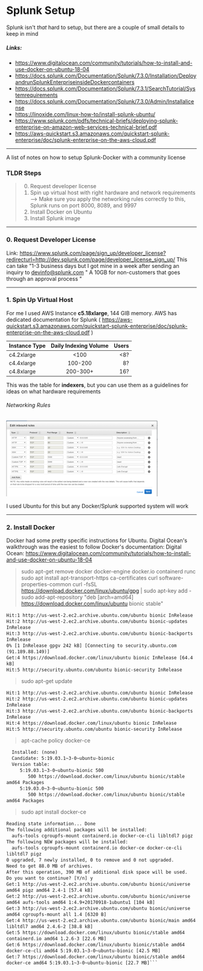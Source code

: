 # Splunk Setup

Splunk isn't *that* hard to setup, but there are a couple of small details to keep in mind

##### Links:
- https://www.digitalocean.com/community/tutorials/how-to-install-and-use-docker-on-ubuntu-18-04
- https://docs.splunk.com/Documentation/Splunk/7.3.0/Installation/DeployandrunSplunkEnterpriseinsideDockercontainers
- https://docs.splunk.com/Documentation/Splunk/7.3.1/SearchTutorial/Systemrequirements
- https://docs.splunk.com/Documentation/Splunk/7.3.0/Admin/Installalicense
- https://linoxide.com/linux-how-to/install-splunk-ubuntu/
- https://www.splunk.com/pdfs/technical-briefs/deploying-splunk-enterprise-on-amazon-web-services-technical-brief.pdf
- https://aws-quickstart.s3.amazonaws.com/quickstart-splunk-enterprise/doc/splunk-enterprise-on-the-aws-cloud.pdf
--- 

A list of notes on how to setup Splunk-Docker with a community license

### TLDR Steps
> 0. Request developer license
> 1. Spin up virtual host with right hardware and network requirements
> --> Make sure you apply the networking rules correctly to this, Splunk runs on port 8000, 8089, and 9997
> 2. Install Docker on Ubuntu
> 3. Install Splunk image
--- 

### 0. Request Developer License
Link: https://www.splunk.com/page/sign_up/developer_license?redirecturl=http://dev.splunk.com/page/developer_license_sign_up/
This can take "1-3 business days but I got mine in a week after sending an inquiry to devinfo@splunk.com
" A 10GB for non-customers that goes through an approval process "

--- 


### 1. Spin Up Virtual Host 
For me I used AWS Instance **c5.18xlarge**, 144 GIB memory. AWS has dedicated documentation for Splunk ( https://aws-quickstart.s3.amazonaws.com/quickstart-splunk-enterprise/doc/splunk-enterprise-on-the-aws-cloud.pdf )

| Instance Type       | Daily Indexing Volume       | Users  |
| ------------- |:-------------:| -----:|
| c4.2xlarge   | <100 | <8? |
| c4.4xlarge    | 100-200    |   8? |
| c4.8xlarge | 200-300+     |    16? |

This was the table for **indexers**, but you can use them as a guidelines for ideas on what hardware requirements
###### Networking Rules
<img src="image.png" width="400">

I used Ubuntu for this but any Docker/Splunk supported system will work

--- 

### 2. Install Docker 
Docker had some pretty specific instructions for Ubuntu. Digital Ocean's walkthrough was the easiest to follow
Docker's documentation: 
Digital Ocean: https://www.digitalocean.com/community/tutorials/how-to-install-and-use-docker-on-ubuntu-18-04

> sudo apt-get remove docker docker-engine docker.io containerd runc
> sudo apt install apt-transport-https ca-certificates curl software-properties-common
> curl -fsSL https://download.docker.com/linux/ubuntu/gpg | sudo apt-key add -
> sudo add-apt-repository "deb [arch=amd64] https://download.docker.com/linux/ubuntu bionic stable"
```
Hit:1 http://us-west-2.ec2.archive.ubuntu.com/ubuntu bionic InRelease
Hit:2 http://us-west-2.ec2.archive.ubuntu.com/ubuntu bionic-updates InRelease
Hit:3 http://us-west-2.ec2.archive.ubuntu.com/ubuntu bionic-backports InRelease
0% [1 InRelease gpgv 242 kB] [Connecting to security.ubuntu.com (91.189.88.149)]
Get:4 https://download.docker.com/linux/ubuntu bionic InRelease [64.4 kB]
Hit:5 http://security.ubuntu.com/ubuntu bionic-security InRelease
```
> sudo apt-get update
```
Hit:1 http://us-west-2.ec2.archive.ubuntu.com/ubuntu bionic InRelease
Hit:2 http://us-west-2.ec2.archive.ubuntu.com/ubuntu bionic-updates InRelease
Hit:3 http://us-west-2.ec2.archive.ubuntu.com/ubuntu bionic-backports InRelease
Hit:4 https://download.docker.com/linux/ubuntu bionic InRelease
Hit:5 http://security.ubuntu.com/ubuntu bionic-security InRelease
```
> apt-cache policy docker-ce
```docker-ce:
  Installed: (none)
  Candidate: 5:19.03.1~3-0~ubuntu-bionic
  Version table:
     5:19.03.1~3-0~ubuntu-bionic 500
        500 https://download.docker.com/linux/ubuntu bionic/stable amd64 Packages
     5:19.03.0~3-0~ubuntu-bionic 500
        500 https://download.docker.com/linux/ubuntu bionic/stable amd64 Packages
```
> sudo apt install docker-ce       
```
Reading state information... Done
The following additional packages will be installed:
  aufs-tools cgroupfs-mount containerd.io docker-ce-cli libltdl7 pigz
The following NEW packages will be installed:
  aufs-tools cgroupfs-mount containerd.io docker-ce docker-ce-cli libltdl7 pigz
0 upgraded, 7 newly installed, 0 to remove and 0 not upgraded.
Need to get 88.0 MB of archives.
After this operation, 390 MB of additional disk space will be used.
Do you want to continue? [Y/n] y
Get:1 http://us-west-2.ec2.archive.ubuntu.com/ubuntu bionic/universe amd64 pigz amd64 2.4-1 [57.4 kB]
Get:2 http://us-west-2.ec2.archive.ubuntu.com/ubuntu bionic/universe amd64 aufs-tools amd64 1:4.9+20170918-1ubuntu1 [104 kB]
Get:3 http://us-west-2.ec2.archive.ubuntu.com/ubuntu bionic/universe amd64 cgroupfs-mount all 1.4 [6320 B]
Get:4 http://us-west-2.ec2.archive.ubuntu.com/ubuntu bionic/main amd64 libltdl7 amd64 2.4.6-2 [38.8 kB]
Get:5 https://download.docker.com/linux/ubuntu bionic/stable amd64 containerd.io amd64 1.2.6-3 [22.6 MB]
Get:6 https://download.docker.com/linux/ubuntu bionic/stable amd64 docker-ce-cli amd64 5:19.03.1~3-0~ubuntu-bionic [42.5 MB]
Get:7 https://download.docker.com/linux/ubuntu bionic/stable amd64 docker-ce amd64 5:19.03.1~3-0~ubuntu-bionic [22.7 MB]```
 
        
